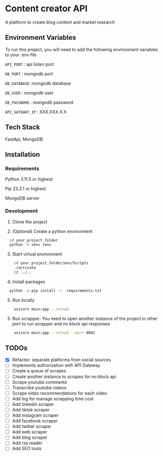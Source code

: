# Content creator API

A platform to create blog content and market research

## Environment Variables

To run this project, you will need to add the following environment variables to your .env file

`API_PORT` : api listen port

`DB_PORT` : mongodb port

`DB_DATABASE`: mongodb database

`DB_USER` : mongodb user

`DB_PASSWORD` : mongodb password

`API_GATEWAY_IP` : XXX.XXX.X.X

## Tech Stack

FastApi, MongoDB

## Installation

### Requirements

Python 3.11.5 or highest

Pip 23.2.1 or highest

MongoDB server

### Development

1. Clone the project

2. (Optional) Create a python environment

```bash
  cd your_project_folder
  python -m venv /env
```

3. Start virtual environment

```bash
    cd your_project_folder/env/Scripts
    ./activate
    cd ../..
```

4. Install packages

```bash
  python -m pip install -r  requirements.txt
```

5. Run locally

```bash
    uvicorn main:app --reload
```

5. Run scrapper:
   You need to open another instance of the project in other port to run scrapper and no block api responses

```bash
    uvicorn main:app --reload --port 8002
```

## TODOs

- [x] Refactor: separate platforms from social sources
- [ ] Implements authorization with API Gateway
- [ ] Create a queue of scrapes
- [ ] Create another instance to scrapes for no block api
- [ ] Scrape youtube comments
- [ ] Transcribe youtube videos
- [ ] Scrape video recommendations for each video
- [ ] Add log for manage scrapping time cost
- [ ] Add linkedin scraper
- [ ] Add tiktok scraper
- [ ] Add instagram scraper
- [ ] Add facebook scraper
- [ ] Add twitter scraper
- [ ] Add web scraper
- [ ] Add blog scraper
- [ ] Add rss reader
- [ ] Add SEO tools
